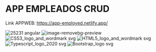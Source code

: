 # APP EMPLEADOS CRUD

Link APPWEB: https://app-employed.netlify.app/

![![25231](https://github.com/FreddyArreagaM/APP_EMPLOYED_/assets/127709400/3c968b71-533a-4f7a-9e96-af7be63eb42e)
angular](https://github.com/FreddyArreagaM/APP_EMPLOYED_/assets/127709400/94802356-e5a3-4aea-875f-6f487a234e5e)
![image-removebg-preview](https://github.com/FreddyArreagaM/APP_EMPLOYED_/assets/127709400/3ab42af4-058a-4e8a-8c77-63ac3082f29a)
![CSS3_logo_and_wordmark svg](https://github.com/FreddyArreagaM/APP_EMPLOYED_/assets/127709400/c4e86962-55d2-4165-b6d0-e4d6c770fe86)
![HTML5_logo_and_wordmark svg](https://github.com/FreddyArreagaM/APP_EMPLOYED_/assets/127709400/398adc9c-4eba-401c-b86a-a9215f573bc3)
![Typescript_logo_2020 svg](https://github.com/FreddyArreagaM/APP_EMPLOYED_/assets/127709400/110f504a-9686-4477-93db-8e219babd7cc)
![Bootstrap_logo svg](https://github.com/FreddyArreagaM/APP_EMPLOYED_/assets/127709400/2ec115cd-bc4b-49a6-9fed-6df20bbd5fd8)
